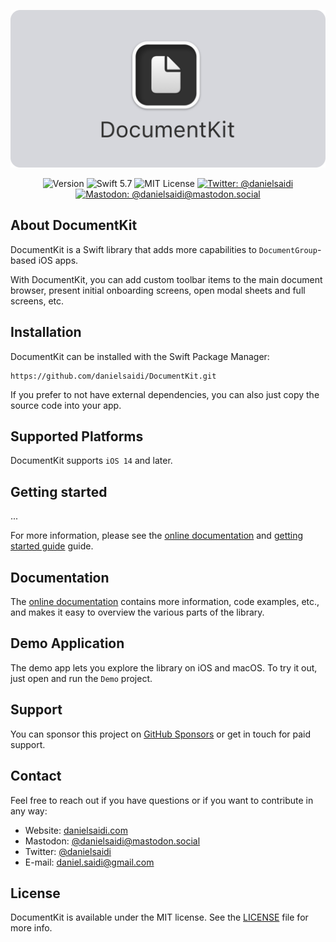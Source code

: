 <p align="center">
    <img src ="Resources/Logo_GitHub.png" alt="DocumentKit Logo" title="DocumentKit" width=600 />
</p>

<p align="center">
    <img src="https://img.shields.io/github/v/release/danielsaidi/DocumentKit?color=%2300550&sort=semver" alt="Version" title="Version" />
    <img src="https://img.shields.io/badge/swift-5.7-orange.svg" alt="Swift 5.7" title="Swift 5.7" />
    <img src="https://img.shields.io/github/license/danielsaidi/DocumentKit" alt="MIT License" title="MIT License" />
    <a href="https://twitter.com/danielsaidi">
        <img src="https://img.shields.io/twitter/url?label=Twitter&style=social&url=https%3A%2F%2Ftwitter.com%2Fdanielsaidi" alt="Twitter: @danielsaidi" title="Twitter: @danielsaidi" />
    </a>
    <a href="https://mastodon.social/@danielsaidi">
        <img src="https://img.shields.io/mastodon/follow/000253346?label=mastodon&style=social" alt="Mastodon: @danielsaidi@mastodon.social" title="Mastodon: @danielsaidi@mastodon.social" />
    </a>
</p>


## About DocumentKit

DocumentKit is a Swift library that adds more capabilities to `DocumentGroup`-based iOS apps.

With DocumentKit, you can add custom toolbar items to the main document browser, present initial onboarding screens, open modal sheets and full screens, etc.



## Installation

DocumentKit can be installed with the Swift Package Manager:

```
https://github.com/danielsaidi/DocumentKit.git
```

If you prefer to not have external dependencies, you can also just copy the source code into your app.



## Supported Platforms

DocumentKit supports `iOS 14` and later.



## Getting started

...

For more information, please see the [online documentation][Documentation] and [getting started guide][Getting-Started] guide. 



## Documentation

The [online documentation][Documentation] contains more information, code examples, etc., and makes it easy to overview the various parts of the library.



## Demo Application

The demo app lets you explore the library on iOS and macOS. To try it out, just open and run the `Demo` project.



## Support

You can sponsor this project on [GitHub Sponsors][Sponsors] or get in touch for paid support.



## Contact

Feel free to reach out if you have questions or if you want to contribute in any way:

* Website: [danielsaidi.com][Website]
* Mastodon: [@danielsaidi@mastodon.social][Mastodon]
* Twitter: [@danielsaidi][Twitter]
* E-mail: [daniel.saidi@gmail.com][Email]



## License

DocumentKit is available under the MIT license. See the [LICENSE][License] file for more info.



[Email]: mailto:daniel.saidi@gmail.com
[Website]: https://www.danielsaidi.com
[Twitter]: https://www.twitter.com/danielsaidi
[Mastodon]: https://mastodon.social/@danielsaidi
[Sponsors]: https://github.com/sponsors/danielsaidi

[Documentation]: https://danielsaidi.github.io/DocumentKit/documentation/documentkit/
[Getting-Started]: https://danielsaidi.github.io/DocumentKit/documentation/documentkit/getting-started
[License]: https://github.com/danielsaidi/DocumentKit/blob/master/LICENSE
